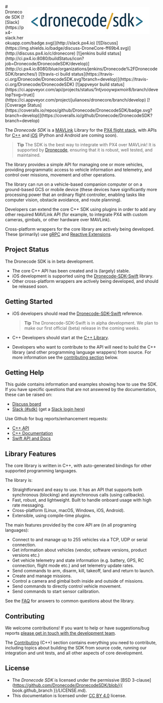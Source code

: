 <div style="float:right; padding:10px; margin-right:20px;"><a href="https://www.dronecode.org/sdk/"><img src="../assets/site/sdk_logo_full.jpg" title="Dronecode SDK Logo" width="400px"/></a></div>
# Dronecode SDK
[![Slack](https://px4-slack.herokuapp.com/badge.svg)](http://slack.px4.io)&nbsp;[![Discuss](https://img.shields.io/badge/discuss-DroneCore-ff69b4.svg)](http://discuss.px4.io/c/dronecore) [![jenkins build status](http://ci.px4.io:8080/buildStatus/icon?job=Dronecode/DronecodeSDK/develop)](http://ci.px4.io:8080/blue/organizations/jenkins/Dronecode%2FDronecodeSDK/branches/)
[![travis-ci build status](https://travis-ci.org/Dronecode/DronecodeSDK.svg?branch=develop)](https://travis-ci.org/Dronecode/DronecodeSDK)
[![appveyor build status](https://ci.appveyor.com/api/projects/status/1ntjvooywpxmoir8/branch/develop?svg=true)](https://ci.appveyor.com/project/julianoes/dronecore/branch/develop)
[![Coverage Status](https://coveralls.io/repos/github/Dronecode/DronecodeSDK/badge.svg?branch=develop)](https://coveralls.io/github/Dronecode/DronecodeSDK?branch=develop)

The *Dronecode SDK* is a [MAVLink](https://mavlink.io/en/) Library for the [PX4 flight stack](http://px4.io), with APIs for [C++](cpp/README.md) and [iOS](http://dronecode-sdk-swift.s3.eu-central-1.amazonaws.com/docs/master/index.html) (Python and Android are coming soon).

> **Tip** The SDK is the best way to integrate with PX4 over MAVLink! 
  It is supported by [Dronecode](https://www.dronecode.org/), ensuring that it is robust, well tested, and maintained. 

The library provides a simple API for managing one or more vehicles, providing programmatic access to vehicle information and telemetry, and control over missions, movement and other operations.

The library can run on a vehicle-based companion computer or on a ground-based GCS or mobile device (these devices have significantly more processing power that an ordinary flight controller, enabling tasks like computer vision, obstacle avoidance, and route planning).

Developers can extend the core C++ SDK using plugins in order to add any other required MAVLink API (for example, to integrate PX4 with custom cameras, gimbals, or other hardware over MAVLink).

Cross-platform wrappers for the core library are actively being developed.
These (primarily) use [gRPC](https://grpc.io/) and [Reactive Extensions](http://reactivex.io/).

## Project Status

The Dronecode SDK is in beta development. 
- The core C++ API has been created and is (largely) stable.
- iOS development is supported using the [Dronecode-SDK-Swift](http://dronecode-sdk-swift.s3.eu-central-1.amazonaws.com/docs/master/index.html) library.
- Other cross-platform wrappers are actively being developed, and should be released soon.


## Getting Started

* iOS developers should read the [Dronecode-SDK-Swift](http://dronecode-sdk-swift.s3.eu-central-1.amazonaws.com/docs/master/index.html) reference.

  > **Tip** The Dronecode-SDK-Swift is in alpha development. 
    We plan to make our first official (beta) release in the coming weeks.

* C++ Developers should start at the [C++ Library](../cpp/README.md#dronecode-sdk-c-library).

* Developers who want to contribute to the API will need to build the C++ library (and other programming language wrappers) from source. For more information see the [contributing section](#contributing) below.
 

## Getting Help

This guide contains information and examples showing how to use the SDK. 
If you have specific questions that are not answered by the documentation, these can be raised on:

* [Discuss board](http://discuss.px4.io/c/sdk)
* [Slack (#sdk)](https://px4.slack.com/messages/C68J8H32A) (get a [Slack login here](http://slack.px4.io))

Use Github for bug reports/enhancement requests:

* [C++ API](https://github.com/Dronecode/DronecodeSDK/issues)
* [C++ Documentation](https://github.com/dronecore/sdk_docs/issues)
* [Swift API and Docs](https://github.com/Dronecode/DronecodeSDK-Swift/issues)
<!-- Add info about where Python etc API issues are reported). -->


## Library Features

The core library is written in C++, with auto-generated bindings for other supported programming languages.

The library is:
- Straightforward and easy to use. It has an API that supports both synchronous (blocking) and asynchronous calls (using callbacks). 
- Fast, robust, and lightweight. Built to handle onboard usage with high rate messaging.
- Cross-platform (Linux, macOS, Windows, iOS, Android).
- Extensible, using compile-time plugins.

The main features provided by the core API are (in all programing languages):

* Connect to and manage up to 255 vehicles via a TCP, UDP or serial connection.
* Get information about vehicles (vendor, software versions, product versions etc.)
* Get vehicle telemetry and state information (e.g. battery, GPS, RC connection, flight mode etc.) and set telemetry update rates.
* Send commands to arm, disarm, kill, takeoff, land and return to launch.
* Create and manage missions.
* Control a camera and gimbal both inside and outside of missions.
* Send commands to directly control vehicle movement.
* Send commands to start sensor calibration.

See the [FAQ](getting_started/faq.md) for answers to common questions about the library. 


## Contributing

We welcome contributions! If you want to help or have suggestions/bug reports [please get in touch with the development team](#getting-help). 

The [Contributing](contributing/README.md) (C++) section contains everything you need to contribute, including topics about building the SDK from source code, running our integration and unit tests, and all other aspects of core development. 


## License

* The *Dronecode SDK* is licensed under the permissive [BSD 3-clause](https://github.com/Dronecode/DronecodeSDK/blob/{{ book.github_branch }}/LICENSE.md).
* This documentation is licensed under [CC BY 4.0](https://creativecommons.org/licenses/by/4.0/) license.

